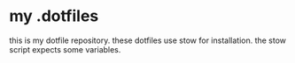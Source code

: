 # my .dotfiles

this is my dotfile repository.
these dotfiles use stow for installation. 
the stow script expects some variables.

